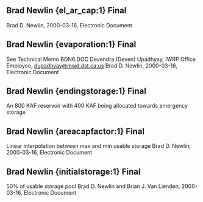 ## Brad Newlin {el_ar_cap:1} Final
Brad D. Newlin, 2000-03-16, Electronic Document

## Brad Newlin {evaporation:1} Final
See Technical Memo BDN6.DOC
Devendra (Deven) Upadhyay, IWRP Office Employee, dupadhyay@mwd.dst.ca.us
Brad D. Newlin, 2000-03-16, Electronic Document

## Brad Newlin {endingstorage:1} Final
An 800 KAF reservoir with 400 KAF being allocated towards emergency storage

## Brad Newlin {areacapfactor:1} Final
Linear interpolation between max and min usable storage
Brad D. Newlin, 2000-03-16, Electronic Document

## Brad Newlin {initialstorage:1} Final
50% of usable storage pool
Brad D. Newlin and Brian J. Van Lienden, 2000-03-16, Electronic Document
